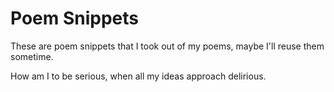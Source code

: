 # Poem Snippets
These are poem snippets that I took out of my poems, maybe I'll reuse them sometime.


 

How am I to be serious,
when all my ideas approach delirious.
